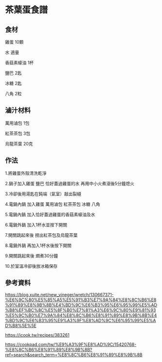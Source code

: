 # 茶葉蛋食譜

## 食材

雞蛋 10顆

水 適量

香菇素蠔油 1杯

鹽巴 2匙

冰糖 2匙

八角 2粒

## 滷汁材料

萬用滷包 1包

紅茶茶包 3包

烏龍茶葉 20克

## 作法

1.將雞蛋外殼清洗乾淨

2.鍋子加入雞蛋 鹽巴 恰好蓋過雞蛋的水 再用中小火煮滾後5分鐘熄火

3.冷卻後用湯匙在鈍端（氣室）敲出裂縫

4.電鍋內鍋 加入雞蛋 萬用滷包 紅茶茶包 冰糖 八角

5.電鍋內鍋 加入恰好蓋過雞蛋的香菇素蠔油及水

6.電鍋外鍋 加入1杯水並按下開關

7.開關跳起來後 撈出紅茶包及烏龍茶葉

8.電鍋外鍋 再加入1杯水後按下開關

9.開關跳起來後 燜煮30分鐘

10.於室溫冷卻後放冰箱保存

## 參考資料

<https://blog.xuite.net/new_vineger/wretch/130667371-%E6%9C%80%E5%85%A5%E5%91%B3%E7%9A%84%E8%8C%B6%E8%91%89%E8%9B%8B%E4%BD%9C%E6%B3%95%E6%95%99%E5%AD%B8%EF%BC%8C%E5%8F%B0%E7%81%A3%E6%9C%80%E9%81%93%E5%9C%B0%E7%9A%84%E8%8C%B6%E8%91%89%E8%9B%8B%E4%BD%9C%E6%B3%95%E9%A3%9F%E8%AD%9C%E6%95%99%E5%AD%B8%5E%5E>

<https://icook.tw/recipes/383261>

<https://cookpad.com/tw/%E9%A3%9F%E8%AD%9C/15420768-%E8%8C%B6%E8%91%89%E8%9B%8B?ref=search&search_term=%E8%8C%B6%E8%91%89%E8%9B%8B>
